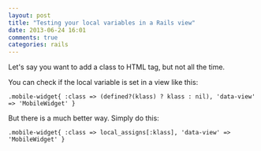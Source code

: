 ```yaml
---
layout: post
title: "Testing your local variables in a Rails view"
date: 2013-06-24 16:01
comments: true
categories: rails
---
```


Let's say you want to add a class to HTML tag, but not all the time.

You can check if the local variable is set in a view like this:
``` haml
.mobile-widget{ :class => (defined?(klass) ? klass : nil), 'data-view' => 'MobileWidget' }
```

But there is a much better way. Simply do this:
``` haml
.mobile-widget{ :class => local_assigns[:klass], 'data-view' => 'MobileWidget' }
```
